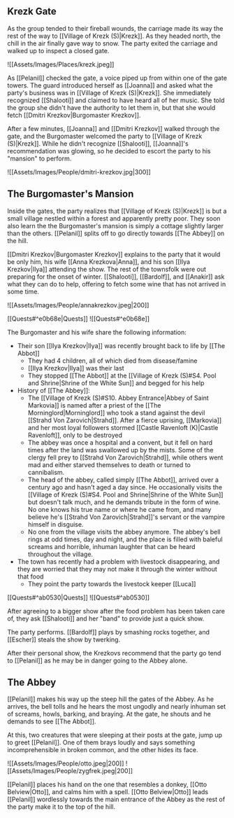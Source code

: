 ## Krezk Gate

As the group tended to their fireball wounds, the carriage made its way the rest of the way to [[Village of Krezk (S)|Krezk]]. As they headed north, the chill in the air finally gave way to snow. The party exited the carriage and walked up to inspect a closed gate.

![[Assets/Images/Places/krezk.jpeg]]

As [[Pelanil]] checked the gate, a voice piped up from within one of the gate towers. The guard introduced herself as [[Joanna]] and asked what the party's business was in [[Village of Krezk (S)|Krezk]]. She immediately recognized [[Shalooti]] and claimed to have heard all of her music. She told the group she didn't have the authority to let them in, but that she would fetch [[Dmitri Krezkov|Burgomaster Krezkov]].

After a few minutes, [[Joanna]] and [[Dmitri Krezkov]] walked through the gate, and the Burgomaster welcomed the party to [[Village of Krezk (S)|Krezk]]. While he didn't recognize [[Shalooti]], [[Joanna]]'s recommendation was glowing, so he decided to escort the party to his "mansion" to perform.

![[Assets/Images/People/dmitri-krezkov.jpg|300]]

## The Burgomaster's Mansion

Inside the gates, the party realizes that [[Village of Krezk (S)|Krezk]] is but a small village nestled within a forest and apparently pretty poor. They soon also learn the the Burgomaster's mansion is simply a cottage slightly larger than the others. [[Pelanil]] splits off to go directly towards [[The Abbey]] on the hill.

[[Dmitri Krezkov|Burgomaster Krezkov]] explains to the party that it would be only him, his wife [[Anna Krezkova|Anna]], and his son [[Ilya Krezkov|Ilya]] attending the show. The rest of the townsfolk were out preparing for the onset of winter. [[Shalooti]], [[Bardolf]], and [[Anakir]] ask what they can do to help, offering to fetch some wine that has not arrived in some time.

![[Assets/Images/People/annakrezkov.jpeg|200]]

[[Quests#^e0b68e|Quests]]
![[Quests#^e0b68e]]

The Burgomaster and his wife share the following information:
- Their son [[Ilya Krezkov|Ilya]] was recently brought back to life by [[The Abbot]]
	- They had 4 children, all of which died from disease/famine
	- [[Ilya Krezkov|Ilya]] was their last
	- They stopped [[The Abbot]] at the [[Village of Krezk (S)#S4. Pool and Shrine|Shrine of the White Sun]] and begged for his help
- History of [[The Abbey]]:
	- The [[Village of Krezk (S)#S10. Abbey Entrance|Abbey of Saint Markovia]] is named after a priest of the [[The Morninglord|Morninglord]] who took a stand against the devil [[Strahd Von Zarovich|Strahd]]. After a fierce uprising, [[Markovia]] and her most loyal followers stormed [[Castle Ravenloft (K)|Castle Ravenloft]], only to be destroyed
	- The abbey was once a hospital and a convent, but it fell on hard times after the land was swallowed up by the mists. Some of the clergy fell prey to [[Strahd Von Zarovich|Strahd]], while others went mad and either starved themselves to death or turned to cannibalism.
	- The head of the abbey, called simply [[The Abbot]], arrived over a century ago and hasn't aged a day since. He occasionally visits the [[Village of Krezk (S)#S4. Pool and Shrine|Shrine of the White Sun]] but doesn't talk much, and he demands tribute in the form of wine. No one knows his true name or where he came from, and many believe he's [[Strahd Von Zarovich|Strahd]]'s servant or the vampire himself in disguise.
	- No one from the village visits the abbey anymore. The abbey's bell rings at odd times, day and night, and the place is filled with baleful screams and horrible, inhuman laughter that can be heard throughout the village.
- The town has recently had a problem with livestock disappearing, and they are worried that they may not make it through the winter without that food
	- They point the party towards the livestock keeper [[Luca]]

[[Quests#^ab0530|Quests]]
![[Quests#^ab0530]]

After agreeing to a bigger show after the food problem has been taken care of, they ask [[Shalooti]] and her "band" to provide just a quick show.

The party performs. [[Bardolf]] plays by smashing rocks together, and [[Escher]] steals the show by twerking.

After their personal show, the Krezkovs recommend that the party go tend to [[Pelanil]] as he may be in danger going to the Abbey alone.

## The Abbey

[[Pelanil]] makes his way up the steep hill the gates of the Abbey. As he arrives, the bell tolls and he hears the most ungodly and nearly inhuman set of screams, howls, barking, and braying. At the gate, he shouts and he demands to see [[The Abbot]].

At this, two creatures that were sleeping at their posts at the gate, jump up to greet [[Pelanil]]. One of them brays loudly and says something incomprehensible in broken common, and the other hides its face.

![[Assets/Images/People/otto.jpeg|200]]
![[Assets/Images/People/zygfrek.jpeg|200]]

[[Pelanil]] places his hand on the one that resembles a donkey, [[Otto Belview|Otto]], and calms him with a spell. [[Otto Belview|Otto]] leads [[Pelanil]] wordlessly towards the main entrance of the Abbey as the rest of the party make it to the top of the hill.